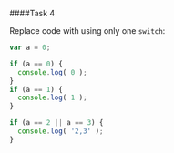 ####Task 4

Replace code with using only one `switch`:

```js
var a = 0;

if (a == 0) {
  console.log( 0 );
}
if (a == 1) {
  console.log( 1 );
}

if (a == 2 || a == 3) {
  console.log( '2,3' );
}
```

